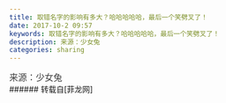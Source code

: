 ```yaml
---
title: 取错名字的影响有多大？哈哈哈哈哈，最后一个笑劈叉了！
date: 2017-10-2 09:57
keywords: 取错名字的影响有多大？哈哈哈哈哈，最后一个笑劈叉了！
description: 来源：少女兔
categories: sharing
---
```

<td class="t_f" id="postmessage_909925">

<div align="center"><font style="color:rgb(62, 62, 62)"><font face="&amp;quot;"><font style="font-size:16px"><img alt="" border="0" class="zoom" data-cf-modified-e2a67ceabfe5184acb135429-="" file="http://mmbiz.qpic.cn/mmbiz_jpg/iaJ2Y8kZ6cicW5szkeiamXAiaBEOmr38ibIBDSDdgU1hwEv1ibmcOico6E6yFlXjLsYRpESWkUOLAAKebLPMvfyGLJNhA/640?" id="aimg_mCYCu" lazyloadthumb="1" onclick="" onmouseover="" src="http://mmbiz.qpic.cn/mmbiz_jpg/iaJ2Y8kZ6cicW5szkeiamXAiaBEOmr38ibIBDSDdgU1hwEv1ibmcOico6E6yFlXjLsYRpESWkUOLAAKebLPMvfyGLJNhA/640?"/></font></font></font></div><div align="center"><font style="color:rgb(62, 62, 62)"><font face="&amp;quot;"><font style="font-size:16px"><img alt="" border="0" class="zoom" data-cf-modified-e2a67ceabfe5184acb135429-="" file="http://mmbiz.qpic.cn/mmbiz_jpg/iaJ2Y8kZ6cicW5szkeiamXAiaBEOmr38ibIBDYPibZPb1tsK2G7xQ6SFwn7Yz5jicn9KicBjxMYnJnhNSqClVTiald5W0Dg/640?" id="aimg_k2Zlt" lazyloadthumb="1" onclick="" onmouseover="" src="http://mmbiz.qpic.cn/mmbiz_jpg/iaJ2Y8kZ6cicW5szkeiamXAiaBEOmr38ibIBDYPibZPb1tsK2G7xQ6SFwn7Yz5jicn9KicBjxMYnJnhNSqClVTiald5W0Dg/640?"/></font></font></font></div><div align="center"><font style="color:rgb(62, 62, 62)"><font face="&amp;quot;"><font style="font-size:16px"><img alt="" border="0" class="zoom" data-cf-modified-e2a67ceabfe5184acb135429-="" file="http://mmbiz.qpic.cn/mmbiz_jpg/iaJ2Y8kZ6cicW5szkeiamXAiaBEOmr38ibIBDFnfZBv0KLlWFtDIuicnB5EAfMDUaejn3fJeYTyrrnDUEHeT4Utto6LQ/640?" id="aimg_b1PeP" lazyloadthumb="1" onclick="" onmouseover="" src="http://mmbiz.qpic.cn/mmbiz_jpg/iaJ2Y8kZ6cicW5szkeiamXAiaBEOmr38ibIBDFnfZBv0KLlWFtDIuicnB5EAfMDUaejn3fJeYTyrrnDUEHeT4Utto6LQ/640?"/></font></font></font></div><div align="center"><font style="color:rgb(62, 62, 62)"><font face="&amp;quot;"><font style="font-size:16px"><img alt="" border="0" class="zoom" data-cf-modified-e2a67ceabfe5184acb135429-="" file="http://mmbiz.qpic.cn/mmbiz_jpg/iaJ2Y8kZ6cicW5szkeiamXAiaBEOmr38ibIBDQlq0dsDDWmMDyiap1CTBrjeQfyU3wVq2ByZhxwgZyeK3W7fmFcI8dpQ/640?" id="aimg_bYO1c" lazyloadthumb="1" onclick="" onmouseover="" src="http://mmbiz.qpic.cn/mmbiz_jpg/iaJ2Y8kZ6cicW5szkeiamXAiaBEOmr38ibIBDQlq0dsDDWmMDyiap1CTBrjeQfyU3wVq2ByZhxwgZyeK3W7fmFcI8dpQ/640?"/></font></font></font></div><div align="center"><font style="color:rgb(62, 62, 62)"><font face="&amp;quot;"><font style="font-size:16px"><img alt="" border="0" class="zoom" data-cf-modified-e2a67ceabfe5184acb135429-="" file="http://mmbiz.qpic.cn/mmbiz_jpg/iaJ2Y8kZ6cicW5szkeiamXAiaBEOmr38ibIBDice0j40xOsG7wneGic667tDM5ljDVTD7raqf0qdFnONS9SqelFPMw3MQ/640?" id="aimg_zFzhv" lazyloadthumb="1" onclick="" onmouseover="" src="http://mmbiz.qpic.cn/mmbiz_jpg/iaJ2Y8kZ6cicW5szkeiamXAiaBEOmr38ibIBDice0j40xOsG7wneGic667tDM5ljDVTD7raqf0qdFnONS9SqelFPMw3MQ/640?"/></font></font></font></div><div align="center"><font style="color:rgb(62, 62, 62)"><font face="&amp;quot;"><font style="font-size:16px"><img alt="" border="0" class="zoom" data-cf-modified-e2a67ceabfe5184acb135429-="" file="http://mmbiz.qpic.cn/mmbiz_jpg/iaJ2Y8kZ6cicW5szkeiamXAiaBEOmr38ibIBDrzNx1wSRrkZ9Wu5TkaLz4V1IQmQ8NmmaMDicHYVqCjOAdicNhUwzmGTA/640?" id="aimg_dW5tf" lazyloadthumb="1" onclick="" onmouseover="" src="http://mmbiz.qpic.cn/mmbiz_jpg/iaJ2Y8kZ6cicW5szkeiamXAiaBEOmr38ibIBDrzNx1wSRrkZ9Wu5TkaLz4V1IQmQ8NmmaMDicHYVqCjOAdicNhUwzmGTA/640?"/></font></font></font></div><div align="center"><font style="color:rgb(62, 62, 62)"><font face="&amp;quot;"><font style="font-size:16px"><img alt="" border="0" class="zoom" data-cf-modified-e2a67ceabfe5184acb135429-="" file="http://mmbiz.qpic.cn/mmbiz_jpg/iaJ2Y8kZ6cicW5szkeiamXAiaBEOmr38ibIBDkA3ZFhTwAfCOFHOg2BphoXf7Hic7P8ej64GOic7ltcPJ0Z8L9ic7baSyg/640?" id="aimg_hBmmf" lazyloadthumb="1" onclick="" onmouseover="" src="http://mmbiz.qpic.cn/mmbiz_jpg/iaJ2Y8kZ6cicW5szkeiamXAiaBEOmr38ibIBDkA3ZFhTwAfCOFHOg2BphoXf7Hic7P8ej64GOic7ltcPJ0Z8L9ic7baSyg/640?"/></font></font></font></div><div align="center"><font style="color:rgb(62, 62, 62)"><font face="&amp;quot;"><font style="font-size:16px"><img alt="" border="0" class="zoom" data-cf-modified-e2a67ceabfe5184acb135429-="" file="http://mmbiz.qpic.cn/mmbiz_jpg/iaJ2Y8kZ6cicW5szkeiamXAiaBEOmr38ibIBDzg5vriaibrse2DTqicicicnnLwTkOIQpEapWcqyugwEhEEUg8Qu0twvadcQ/640?" id="aimg_fBCZq" lazyloadthumb="1" onclick="" onmouseover="" src="http://mmbiz.qpic.cn/mmbiz_jpg/iaJ2Y8kZ6cicW5szkeiamXAiaBEOmr38ibIBDzg5vriaibrse2DTqicicicnnLwTkOIQpEapWcqyugwEhEEUg8Qu0twvadcQ/640?"/></font></font></font></div><div align="center"><font style="color:rgb(62, 62, 62)"><font face="&amp;quot;"><font style="font-size:16px"><img alt="" border="0" class="zoom" data-cf-modified-e2a67ceabfe5184acb135429-="" file="http://mmbiz.qpic.cn/mmbiz_jpg/iaJ2Y8kZ6cicW5szkeiamXAiaBEOmr38ibIBD24RxmrC4s5ulZcywpwJRBNQmThpufwenHzdkkonMHR1MibAyQ3SF1eg/640?" id="aimg_vCs4Y" lazyloadthumb="1" onclick="" onmouseover="" src="http://mmbiz.qpic.cn/mmbiz_jpg/iaJ2Y8kZ6cicW5szkeiamXAiaBEOmr38ibIBD24RxmrC4s5ulZcywpwJRBNQmThpufwenHzdkkonMHR1MibAyQ3SF1eg/640?"/></font></font></font></div><div align="center"><font style="color:rgb(62, 62, 62)"><font face="&amp;quot;"><font style="font-size:16px"><img alt="" border="0" class="zoom" data-cf-modified-e2a67ceabfe5184acb135429-="" file="http://mmbiz.qpic.cn/mmbiz_jpg/iaJ2Y8kZ6cicW5szkeiamXAiaBEOmr38ibIBDiaeZt5mj4UsvUqVkKNhwHc8gj4guwq5Wfg1xhLCG9PqchBkDbjdib3QA/640?" id="aimg_Jai3G" lazyloadthumb="1" onclick="" onmouseover="" src="http://mmbiz.qpic.cn/mmbiz_jpg/iaJ2Y8kZ6cicW5szkeiamXAiaBEOmr38ibIBDiaeZt5mj4UsvUqVkKNhwHc8gj4guwq5Wfg1xhLCG9PqchBkDbjdib3QA/640?"/></font></font></font></div><div align="center"><font style="color:rgb(62, 62, 62)"><font face="&amp;quot;"><font style="font-size:16px"><img alt="" border="0" class="zoom" data-cf-modified-e2a67ceabfe5184acb135429-="" file="http://mmbiz.qpic.cn/mmbiz_jpg/iaJ2Y8kZ6cicW5szkeiamXAiaBEOmr38ibIBDpAK03OtocE3ksgf2TTiaWos2aNpOKQCB3717iauykAfZAfLS2q7O4TMg/640?" id="aimg_w1vfI" lazyloadthumb="1" onclick="" onmouseover="" src="http://mmbiz.qpic.cn/mmbiz_jpg/iaJ2Y8kZ6cicW5szkeiamXAiaBEOmr38ibIBDpAK03OtocE3ksgf2TTiaWos2aNpOKQCB3717iauykAfZAfLS2q7O4TMg/640?"/></font></font></font></div><div align="center"><font style="color:rgb(62, 62, 62)"><font face="&amp;quot;"><font style="font-size:16px"><img alt="" border="0" class="zoom" data-cf-modified-e2a67ceabfe5184acb135429-="" file="http://mmbiz.qpic.cn/mmbiz_jpg/iaJ2Y8kZ6cicW5szkeiamXAiaBEOmr38ibIBDjucpyX802xpjZgVJ1dm3j3jkKVDVdokcIZ89R30mLibJt31RUnIgiaZg/640?" id="aimg_Ko9YH" lazyloadthumb="1" onclick="" onmouseover="" src="http://mmbiz.qpic.cn/mmbiz_jpg/iaJ2Y8kZ6cicW5szkeiamXAiaBEOmr38ibIBDjucpyX802xpjZgVJ1dm3j3jkKVDVdokcIZ89R30mLibJt31RUnIgiaZg/640?"/></font></font></font></div><div align="center"><font style="color:rgb(62, 62, 62)"><font face="&amp;quot;"><font style="font-size:16px"><img alt="" border="0" class="zoom" data-cf-modified-e2a67ceabfe5184acb135429-="" file="http://mmbiz.qpic.cn/mmbiz_jpg/iaJ2Y8kZ6cicW5szkeiamXAiaBEOmr38ibIBDBPdr8MWGEXX7K2tgZO6TvWOnx9NfZZFXBF84y7ZHiapgwVe2yozUApQ/640?" id="aimg_ib7EA" lazyloadthumb="1" onclick="" onmouseover="" src="http://mmbiz.qpic.cn/mmbiz_jpg/iaJ2Y8kZ6cicW5szkeiamXAiaBEOmr38ibIBDBPdr8MWGEXX7K2tgZO6TvWOnx9NfZZFXBF84y7ZHiapgwVe2yozUApQ/640?"/></font></font></font></div><div align="center"><font style="color:rgb(62, 62, 62)"><font face="&amp;quot;"><font style="font-size:16px"><img alt="" border="0" class="zoom" data-cf-modified-e2a67ceabfe5184acb135429-="" file="http://mmbiz.qpic.cn/mmbiz_jpg/iaJ2Y8kZ6cicW5szkeiamXAiaBEOmr38ibIBD5ic3o8nhIYJjzLicPZxDQuzYBVWZV8JLSiaHFAaHpnMygIJpQoe4kzgKw/640?" id="aimg_IN3n9" lazyloadthumb="1" onclick="" onmouseover="" src="http://mmbiz.qpic.cn/mmbiz_jpg/iaJ2Y8kZ6cicW5szkeiamXAiaBEOmr38ibIBD5ic3o8nhIYJjzLicPZxDQuzYBVWZV8JLSiaHFAaHpnMygIJpQoe4kzgKw/640?"/></font></font></font></div><div align="center"><font style="color:rgb(62, 62, 62)"><font face="&amp;quot;"><font style="font-size:16px"><img alt="" border="0" class="zoom" data-cf-modified-e2a67ceabfe5184acb135429-="" file="http://mmbiz.qpic.cn/mmbiz_jpg/iaJ2Y8kZ6cicW5szkeiamXAiaBEOmr38ibIBDPzDgLPEax8icT6k2v5BlcYqwg2vBEkpYQTrc8eqxiaWNrIPibbXVibficMA/640?" id="aimg_HMUJu" lazyloadthumb="1" onclick="" onmouseover="" src="http://mmbiz.qpic.cn/mmbiz_jpg/iaJ2Y8kZ6cicW5szkeiamXAiaBEOmr38ibIBDPzDgLPEax8icT6k2v5BlcYqwg2vBEkpYQTrc8eqxiaWNrIPibbXVibficMA/640?"/></font></font></font></div><div align="center"><font style="color:rgb(62, 62, 62)"><font face="&amp;quot;"><font style="font-size:16px"><img alt="" border="0" class="zoom" data-cf-modified-e2a67ceabfe5184acb135429-="" file="http://mmbiz.qpic.cn/mmbiz_jpg/iaJ2Y8kZ6cicW5szkeiamXAiaBEOmr38ibIBDtXYLQQshlbm683KtsJ22VYeiboSCrQcNbBbpvgj2Dm2ecCJPianLcu3A/640?" id="aimg_e8sV8" lazyloadthumb="1" onclick="" onmouseover="" src="http://mmbiz.qpic.cn/mmbiz_jpg/iaJ2Y8kZ6cicW5szkeiamXAiaBEOmr38ibIBDtXYLQQshlbm683KtsJ22VYeiboSCrQcNbBbpvgj2Dm2ecCJPianLcu3A/640?"/></font></font></font></div><div align="center"><font style="color:rgb(62, 62, 62)"><font face="&amp;quot;"><font style="font-size:16px"><img alt="" border="0" class="zoom" data-cf-modified-e2a67ceabfe5184acb135429-="" file="http://mmbiz.qpic.cn/mmbiz_jpg/iaJ2Y8kZ6cicW5szkeiamXAiaBEOmr38ibIBDCunqDn12kRNOx1wmsD8uQibxXTib9IQIicBDztIDribwoO62cF6nQSV0RQ/640?" id="aimg_eS15S" lazyloadthumb="1" onclick="" onmouseover="" src="http://mmbiz.qpic.cn/mmbiz_jpg/iaJ2Y8kZ6cicW5szkeiamXAiaBEOmr38ibIBDCunqDn12kRNOx1wmsD8uQibxXTib9IQIicBDztIDribwoO62cF6nQSV0RQ/640?"/></font></font></font></div><div align="center"><font style="color:rgb(62, 62, 62)"><font face="&amp;quot;"><font style="font-size:16px"><img alt="" border="0" class="zoom" data-cf-modified-e2a67ceabfe5184acb135429-="" file="http://mmbiz.qpic.cn/mmbiz_jpg/iaJ2Y8kZ6cicW5szkeiamXAiaBEOmr38ibIBDGGEicwQp0CX3micnEwXY89svPsMNEJDia2tuzHsib92RTczhlKVSvSo7eQ/640?" id="aimg_OO0Ny" lazyloadthumb="1" onclick="" onmouseover="" src="http://mmbiz.qpic.cn/mmbiz_jpg/iaJ2Y8kZ6cicW5szkeiamXAiaBEOmr38ibIBDGGEicwQp0CX3micnEwXY89svPsMNEJDia2tuzHsib92RTczhlKVSvSo7eQ/640?"/></font></font></font></div><div align="center"><font style="color:rgb(62, 62, 62)"><font face="&amp;quot;"><font style="font-size:16px"><img alt="" border="0" class="zoom" data-cf-modified-e2a67ceabfe5184acb135429-="" file="http://mmbiz.qpic.cn/mmbiz_jpg/iaJ2Y8kZ6cicW5szkeiamXAiaBEOmr38ibIBDFXMQmvTj9Ky9w8d3f1M14pAEM7rQKJQngahtf0YN38HCLr1LFmibO6w/640?" id="aimg_fjJyw" lazyloadthumb="1" onclick="" onmouseover="" src="http://mmbiz.qpic.cn/mmbiz_jpg/iaJ2Y8kZ6cicW5szkeiamXAiaBEOmr38ibIBDFXMQmvTj9Ky9w8d3f1M14pAEM7rQKJQngahtf0YN38HCLr1LFmibO6w/640?"/></font></font></font></div><div align="left"><font style="color:rgb(62, 62, 62)"><font face="&amp;quot;"><font style="font-size:16px">来源：少女兔</font></font></font></div></td>
###### 转载自[菲龙网]
